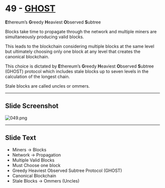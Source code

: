 # 49 - [GHOST](GHOST.md)
**E**thereum’s
**G**reedy 
**H**eaviest 
**O**bserved 
**S**ubtree 

Blocks take time to propagate through the network and multiple miners are simultaneously producing valid blocks. 

This leads to the blockchain considering multiple blocks at the same level but ultimately choosing only one block at any level that creates the canonical blockchain. 

This choice is dictated by **E**thereum’s **G**reedy **H**eaviest **O**bserved **S**ubtree (GHOST) protocol which includes stale blocks up to seven levels in the calculation of the longest chain. 

Stale blocks are called uncles or ommers.



___
## Slide Screenshot
![049.png](../images/ethereum101/049.png)
___
## Slide Text
- Miners -> Blocks
- Network -> Propagation
- Multiple Valid Blocks
- Must Choose one block
- Greedy Heaviest Observed Subtree Protocol (GHOST)
- Canonical Blockchain
- Stale Blocks -> Ommers (Uncles) 

